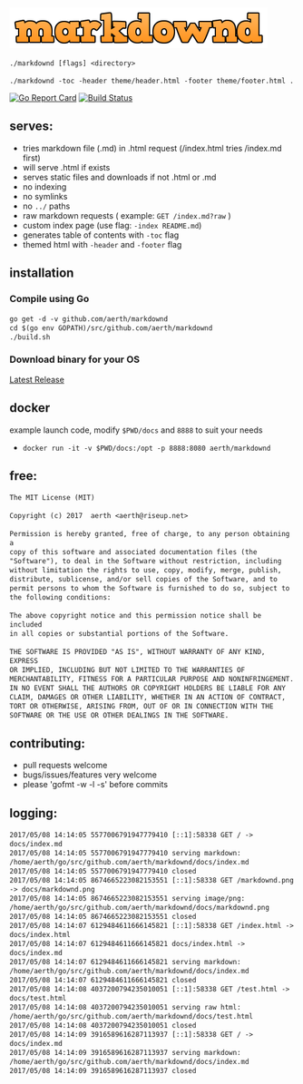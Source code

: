 ![markdownd](https://github.com/aerth/markdownd/blob/master/docs/markdownd.png?raw=true)

`./markdownd [flags] <directory>`

`./markdownd -toc -header theme/header.html -footer theme/footer.html .`

[![Go Report Card](https://goreportcard.com/badge/github.com/aerth/markdownd)](https://goreportcard.com/report/github.com/aerth/markdownd) 
[![Build Status](https://travis-ci.org/aerth/markdownd.svg?branch=master)](https://travis-ci.org/aerth/markdownd) 

## serves:

  * tries markdown file (.md) in .html request (/index.html tries /index.md first)
  * will serve .html if exists
  * serves static files and downloads if not .html or .md
  * no indexing
  * no symlinks
  * no `../` paths
  * raw markdown requests ( example: `GET /index.md?raw` )
  * custom index page (use flag: `-index README.md`)
  * generates table of contents with `-toc` flag
  * themed html with `-header` and `-footer` flag

## installation

### Compile using Go

    go get -d -v github.com/aerth/markdownd
    cd $(go env GOPATH)/src/github.com/aerth/markdownd
    ./build.sh

### Download binary for your OS

[Latest Release](https://github.com/aerth/markdownd/releases/latest)

## docker

example launch code, modify `$PWD/docs` and `8888` to suit your needs

  * `docker run -it -v $PWD/docs:/opt -p 8888:8080 aerth/markdownd`

## free:

	The MIT License (MIT)
	
	Copyright (c) 2017  aerth <aerth@riseup.net>
	
	Permission is hereby granted, free of charge, to any person obtaining a 
	copy of this software and associated documentation files (the 
	"Software"), to deal in the Software without restriction, including 
	without limitation the rights to use, copy, modify, merge, publish, 
	distribute, sublicense, and/or sell copies of the Software, and to 
	permit persons to whom the Software is furnished to do so, subject to 
	the following conditions:
	
	The above copyright notice and this permission notice shall be included 
	in all copies or substantial portions of the Software.
	
	THE SOFTWARE IS PROVIDED "AS IS", WITHOUT WARRANTY OF ANY KIND, EXPRESS 
	OR IMPLIED, INCLUDING BUT NOT LIMITED TO THE WARRANTIES OF 
	MERCHANTABILITY, FITNESS FOR A PARTICULAR PURPOSE AND NONINFRINGEMENT. 
	IN NO EVENT SHALL THE AUTHORS OR COPYRIGHT HOLDERS BE LIABLE FOR ANY 
	CLAIM, DAMAGES OR OTHER LIABILITY, WHETHER IN AN ACTION OF CONTRACT, 
	TORT OR OTHERWISE, ARISING FROM, OUT OF OR IN CONNECTION WITH THE 
	SOFTWARE OR THE USE OR OTHER DEALINGS IN THE SOFTWARE.
	
## contributing:

  * pull requests welcome
  * bugs/issues/features very welcome
  * please 'gofmt -w -l -s' before commits

## logging:

	2017/05/08 14:14:05 5577006791947779410 [::1]:58338 GET / -> docs/index.md
	2017/05/08 14:14:05 5577006791947779410 serving markdown: /home/aerth/go/src/github.com/aerth/markdownd/docs/index.md
	2017/05/08 14:14:05 5577006791947779410 closed
	2017/05/08 14:14:05 8674665223082153551 [::1]:58338 GET /markdownd.png -> docs/markdownd.png
	2017/05/08 14:14:05 8674665223082153551 serving image/png: /home/aerth/go/src/github.com/aerth/markdownd/docs/markdownd.png
	2017/05/08 14:14:05 8674665223082153551 closed
	2017/05/08 14:14:07 6129484611666145821 [::1]:58338 GET /index.html -> docs/index.html
	2017/05/08 14:14:07 6129484611666145821 docs/index.html -> docs/index.md
	2017/05/08 14:14:07 6129484611666145821 serving markdown: /home/aerth/go/src/github.com/aerth/markdownd/docs/index.md
	2017/05/08 14:14:07 6129484611666145821 closed
	2017/05/08 14:14:08 4037200794235010051 [::1]:58338 GET /test.html -> docs/test.html
	2017/05/08 14:14:08 4037200794235010051 serving raw html: /home/aerth/go/src/github.com/aerth/markdownd/docs/test.html
	2017/05/08 14:14:08 4037200794235010051 closed
	2017/05/08 14:14:09 3916589616287113937 [::1]:58338 GET / -> docs/index.md
	2017/05/08 14:14:09 3916589616287113937 serving markdown: /home/aerth/go/src/github.com/aerth/markdownd/docs/index.md
	2017/05/08 14:14:09 3916589616287113937 closed
